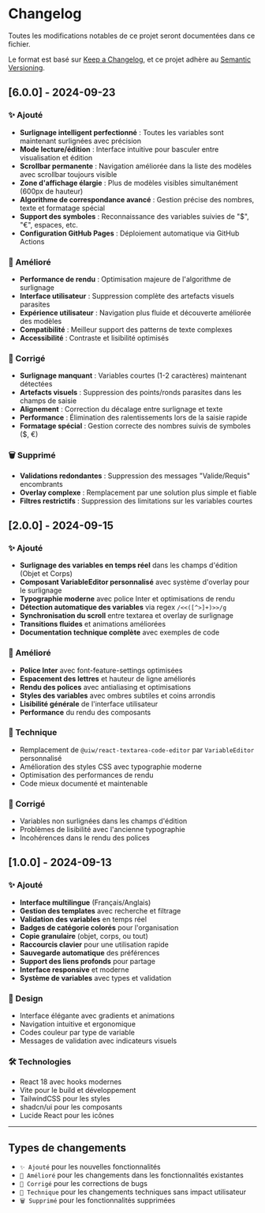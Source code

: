 # Changelog

Toutes les modifications notables de ce projet seront documentées dans ce fichier.

Le format est basé sur [Keep a Changelog](https://keepachangelog.com/fr/1.0.0/),
et ce projet adhère au [Semantic Versioning](https://semver.org/spec/v2.0.0.html).

## [6.0.0] - 2024-09-23

### ✨ Ajouté
- **Surlignage intelligent perfectionné** : Toutes les variables sont maintenant surlignées avec précision
- **Mode lecture/édition** : Interface intuitive pour basculer entre visualisation et édition
- **Scrollbar permanente** : Navigation améliorée dans la liste des modèles avec scrollbar toujours visible
- **Zone d'affichage élargie** : Plus de modèles visibles simultanément (600px de hauteur)
- **Algorithme de correspondance avancé** : Gestion précise des nombres, texte et formatage spécial
- **Support des symboles** : Reconnaissance des variables suivies de "$", "€", espaces, etc.
- **Configuration GitHub Pages** : Déploiement automatique via GitHub Actions

### 🔧 Amélioré
- **Performance de rendu** : Optimisation majeure de l'algorithme de surlignage
- **Interface utilisateur** : Suppression complète des artefacts visuels parasites
- **Expérience utilisateur** : Navigation plus fluide et découverte améliorée des modèles
- **Compatibilité** : Meilleur support des patterns de texte complexes
- **Accessibilité** : Contraste et lisibilité optimisés

### 🐛 Corrigé
- **Surlignage manquant** : Variables courtes (1-2 caractères) maintenant détectées
- **Artefacts visuels** : Suppression des points/ronds parasites dans les champs de saisie
- **Alignement** : Correction du décalage entre surlignage et texte
- **Performance** : Élimination des ralentissements lors de la saisie rapide
- **Formatage spécial** : Gestion correcte des nombres suivis de symboles ($, €)

### 🗑️ Supprimé
- **Validations redondantes** : Suppression des messages "Valide/Requis" encombrants
- **Overlay complexe** : Remplacement par une solution plus simple et fiable
- **Filtres restrictifs** : Suppression des limitations sur les variables courtes

## [2.0.0] - 2024-09-15

### ✨ Ajouté
- **Surlignage des variables en temps réel** dans les champs d'édition (Objet et Corps)
- **Composant VariableEditor personnalisé** avec système d'overlay pour le surlignage
- **Typographie moderne** avec police Inter et optimisations de rendu
- **Détection automatique des variables** via regex `/<<([^>]+)>>/g`
- **Synchronisation du scroll** entre textarea et overlay de surlignage
- **Transitions fluides** et animations améliorées
- **Documentation technique complète** avec exemples de code

### 🎨 Amélioré
- **Police Inter** avec font-feature-settings optimisées
- **Espacement des lettres** et hauteur de ligne améliorés
- **Rendu des polices** avec antialiasing et optimisations
- **Styles des variables** avec ombres subtiles et coins arrondis
- **Lisibilité générale** de l'interface utilisateur
- **Performance** du rendu des composants

### 🔧 Technique
- Remplacement de `@uiw/react-textarea-code-editor` par `VariableEditor` personnalisé
- Amélioration des styles CSS avec typographie moderne
- Optimisation des performances de rendu
- Code mieux documenté et maintenable

### 🐛 Corrigé
- Variables non surlignées dans les champs d'édition
- Problèmes de lisibilité avec l'ancienne typographie
- Incohérences dans le rendu des polices

## [1.0.0] - 2024-09-13

### ✨ Ajouté
- **Interface multilingue** (Français/Anglais)
- **Gestion des templates** avec recherche et filtrage
- **Validation des variables** en temps réel
- **Badges de catégorie colorés** pour l'organisation
- **Copie granulaire** (objet, corps, ou tout)
- **Raccourcis clavier** pour une utilisation rapide
- **Sauvegarde automatique** des préférences
- **Support des liens profonds** pour partage
- **Interface responsive** et moderne
- **Système de variables** avec types et validation

### 🎨 Design
- Interface élégante avec gradients et animations
- Navigation intuitive et ergonomique
- Codes couleur par type de variable
- Messages de validation avec indicateurs visuels

### 🛠️ Technologies
- React 18 avec hooks modernes
- Vite pour le build et développement
- TailwindCSS pour les styles
- shadcn/ui pour les composants
- Lucide React pour les icônes

---

## Types de changements
- `✨ Ajouté` pour les nouvelles fonctionnalités
- `🎨 Amélioré` pour les changements dans les fonctionnalités existantes
- `🐛 Corrigé` pour les corrections de bugs
- `🔧 Technique` pour les changements techniques sans impact utilisateur
- `🗑️ Supprimé` pour les fonctionnalités supprimées
